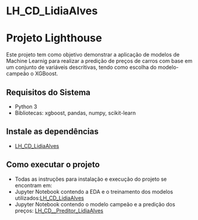 # LH_CD_LidiaAlves
# Projeto Lighthouse
Este projeto tem como objetivo demonstrar a aplicação de modelos de Machine Learnig para realizar a predição de preços de carros com base em um conjunto de variáveis descritivas, tendo como escolha do modelo-campeão o XGBoost.
## Requisitos do Sistema
- Python 3
- Bibliotecas: xgboost, pandas, numpy, scikit-learn
## Instale as dependências
- [LH_CD_LidiaAlves](requeriments.txt)
## Como executar o projeto
- Todas as instruções para instalação e execução do projeto se encontram em:
- Jupyter Notebook contendo a EDA e o treinamento dos modelos utilizados:[LH_CD_LidiaAlves](LH_CD_LidiaAlves.ipynb)
- Jupyter Notebook contendo o modelo campeão e a predição dos preços: [LH_CD__Preditor_LidiaAlves](LH_CD__Preditor_LidiaAlves.ipynb)



